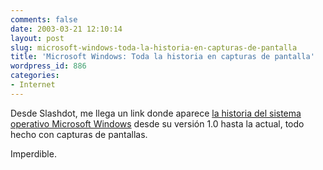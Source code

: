 ```yaml
---
comments: false
date: 2003-03-21 12:10:14
layout: post
slug: microsoft-windows-toda-la-historia-en-capturas-de-pantalla
title: 'Microsoft Windows: Toda la historia en capturas de pantalla'
wordpress_id: 886
categories:
- Internet
---
```


Desde Slashdot, me llega un link donde aparece [la historia del sistema operativo Microsoft Windows](http://www.neowin.net/articles.php?action=more&id=53&perpage=1&pagenum=2) desde su versión 1.0 hasta la actual, todo hecho con capturas de pantallas.





Imperdible.




 
